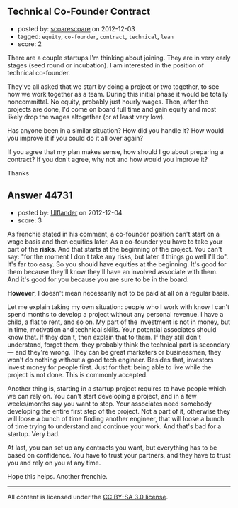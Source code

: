 ## Technical Co-Founder Contract

- posted by: [scoarescoare](https://stackexchange.com/users/-1/21904-scoarescoare) on 2012-12-03
- tagged: `equity`, `co-founder`, `contract`, `technical`, `lean`
- score: 2

There are a couple startups I'm thinking about joining. They are in very early stages (seed round or incubation). I am interested in the position of technical co-founder.

They've all asked that we start by doing a project or two together, to see how we work together as a team. During this initial phase it would be totally noncommittal. No equity, probably just hourly wages. Then, after the projects are done, I'd come on board full time and gain equity and most likely drop the wages altogether (or at least very low).

Has anyone been in a similar situation? How did you handle it? How would you improve it if you could do it all over again?

If you agree that my plan makes sense, how should I go about preparing a contract? If you don't agree, why not and how would you improve it?

Thanks


## Answer 44731

- posted by: [Ulflander](https://stackexchange.com/users/-1/21874-ulflander) on 2012-12-04
- score: 3

As frenchie stated in his comment, a co-founder position can't start on a wage basis and then equities later. As a co-founder you have to take your part of the **risks**. And that starts at the beginning of the project. You can't say: "for the moment I don't take any risks, but later if things go well I'll do". It's far too easy. So you should have equities at the beginning. It's good for them because they'll know they'll have an involved associate with them. And it's good for you because you are sure to be in the board.

**However**, I doesn't mean necessarily not to be paid at all on a regular basis. 

Let me explain taking my own situation: people who I work with know I can't spend months to develop a project without any personal revenue. I have a child, a flat to rent, and so on. My part of the investment is not in money, but in time, motivation and technical skills. Your potential associates should know that. If they don't, then explain that to them. If they still don't understand, forget them, they probably think the technical part is secondary — and they're wrong. They can be great marketers or businessmen, they won't do nothing without a good tech engineer. Besides that, investors invest money for people first. Just for that: being able to live while the project is not done. This is commonly accepted.

Another thing is, starting in a startup project requires to have people which we can rely on. You can't start developing a project, and in a few weeks/months say you want to stop. Your associates need somebody developing the entire first step of the project. Not a part of it, otherwise they will loose a bunch of time finding another engineer, that will loose a bunch of time trying to understand and continue your work. And that's bad for a startup. Very bad.

At last, you can set up any contracts you want, but everything has to be based on confidence. You have to trust your partners, and they have to trust you and rely on you at any time.

Hope this helps. Another frenchie.



---

All content is licensed under the [CC BY-SA 3.0 license](https://creativecommons.org/licenses/by-sa/3.0/).
